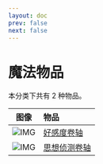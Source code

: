 ```yaml
---
layout: doc
prev: false
next: false
---
```


# 魔法物品

本分类下共有 2 种物品。

| 图像 | 物品 |
| :-: | :-- |
| ![IMG](/wiki/item/scroll_affinity.png) | [好感度卷轴](scroll-affinity) |
| ![IMG](/wiki/item/scroll_mind.png) | [思想侦测卷轴](scroll-mind) |

<style scoped>
  td img { max-width: 64px; max-height: 64px; }
</style>

